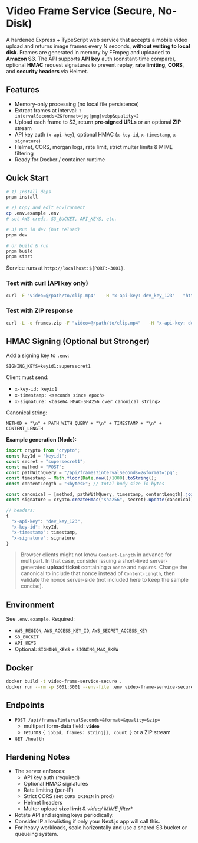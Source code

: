 # Video Frame Service (Secure, No-Disk)

A hardened Express + TypeScript web service that accepts a mobile video upload and returns image frames every N seconds,
**without writing to local disk**. Frames are generated in memory by FFmpeg and uploaded to **Amazon S3**. The API supports
**API key** auth (constant-time compare), optional **HMAC** request signatures to prevent replay, **rate limiting**, **CORS**,
and **security headers** via Helmet.

## Features

- Memory-only processing (no local file persistence)
- Extract frames at interval: `?intervalSeconds=2&format=jpg|png|webp&quality=2`
- Upload each frame to S3, return **pre-signed URLs** or an optional **ZIP** stream
- API key auth (`x-api-key`), optional HMAC (`x-key-id`, `x-timestamp`, `x-signature`)
- Helmet, CORS, morgan logs, rate limit, strict multer limits & MIME filtering
- Ready for Docker / container runtime

## Quick Start

```bash
# 1) Install deps
pnpm install

# 2) Copy and edit environment
cp .env.example .env
# set AWS creds, S3_BUCKET, API_KEYS, etc.

# 3) Run in dev (hot reload)
pnpm dev

# or build & run
pnpm build
pnpm start
```

Service runs at `http://localhost:${PORT:-3001}`.

### Test with curl (API key only)

```bash
curl -F "video=@/path/to/clip.mp4"   -H "x-api-key: dev_key_123"   "http://localhost:3001/api/frames?intervalSeconds=2&format=jpg"
```

### Test with ZIP response

```bash
curl -L -o frames.zip -F "video=@/path/to/clip.mp4"   -H "x-api-key: dev_key_123"   "http://localhost:3001/api/frames?intervalSeconds=2&format=jpg&zip=1"
```

## HMAC Signing (Optional but Stronger)

Add a signing key to `.env`:

```
SIGNING_KEYS=keyid1:supersecret1
```

Client must send:
- `x-key-id: keyid1`
- `x-timestamp: <seconds since epoch>`
- `x-signature: <base64 HMAC-SHA256 over canonical string>`

Canonical string:
```
METHOD + "\n" + PATH_WITH_QUERY + "\n" + TIMESTAMP + "\n" + CONTENT_LENGTH
```

**Example generation (Node):**
```ts
import crypto from "crypto";
const keyId = "keyid1";
const secret = "supersecret1";
const method = "POST";
const pathWithQuery = "/api/frames?intervalSeconds=2&format=jpg";
const timestamp = Math.floor(Date.now()/1000).toString();
const contentLength = "<bytes>"; // total body size in bytes

const canonical = [method, pathWithQuery, timestamp, contentLength].join("\n");
const signature = crypto.createHmac("sha256", secret).update(canonical).digest("base64");

// headers:
{
  "x-api-key": "dev_key_123",
  "x-key-id": keyId,
  "x-timestamp": timestamp,
  "x-signature": signature
}
```

> Browser clients might not know `Content-Length` in advance for multipart. In that case, consider issuing a short-lived
> server-generated **upload ticket** containing a `nonce` and `expires`. Change the canonical to include that nonce instead
> of `Content-Length`, then validate the nonce server-side (not included here to keep the sample concise).

## Environment

See `.env.example`. Required:
- `AWS_REGION`, `AWS_ACCESS_KEY_ID`, `AWS_SECRET_ACCESS_KEY`
- `S3_BUCKET`
- `API_KEYS`
- Optional: `SIGNING_KEYS` + `SIGNING_MAX_SKEW`

## Docker

```bash
docker build -t video-frame-service-secure .
docker run --rm -p 3001:3001 --env-file .env video-frame-service-secure
```

## Endpoints

- `POST /api/frames?intervalSeconds=&format=&quality=&zip=`
  - multipart form-data field: **`video`**
  - returns `{ jobId, frames: string[], count }` or a ZIP stream
- `GET /health`

## Hardening Notes

- The server enforces:
  - API key auth (required)
  - Optional HMAC signatures
  - Rate limiting (per-IP)
  - Strict CORS (set `CORS_ORIGIN` in prod)
  - Helmet headers
  - Multer upload **size limit** & **video/* MIME filter**
- Rotate API and signing keys periodically.
- Consider IP allowlisting if only your Next.js app will call this.
- For heavy workloads, scale horizontally and use a shared S3 bucket or queueing system.
